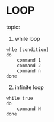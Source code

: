 # LOOP
topic:
1. while loop

```
whle [condition]
do 
	command 1
	command 2
	command n
done
```

2. infinite loop

```
while true 
do 
	command N
done
```


